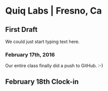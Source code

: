 # Quiq Labs | Fresno, Ca
## First Draft
<p>We could just start typing text here.</p>

### February 17th, 2016
<p>Our entire class finally did a push to GitHub. :-)</p>

## February 18th Clock-in
